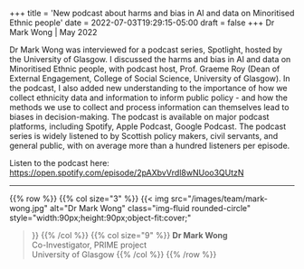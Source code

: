 +++
title = 'New podcast about harms and bias in AI and data on Minoritised Ethnic people'
date = 2022-07-03T19:29:15-05:00
draft = false
+++
Dr Mark Wong | May 2022


Dr Mark Wong was interviewed for a podcast series, Spotlight, hosted by the University of Glasgow. I discussed the harms and bias in AI and data on Minoritised Ethnic people, with podcast host, Prof. Graeme Roy (Dean of External Engagement, College of Social Science, University of Glasgow). In the podcast, I also added new understanding to the importance of how we collect ethnicity data and information to inform public policy - and how the methods we use to collect and process information can themselves lead to biases in decision-making. The podcast is available on major podcast platforms, including Spotify, Apple Podcast, Google Podcast. The podcast series is widely listened to by Scottish policy makers, civil servants, and general public, with on average more than a hundred listeners per episode.

Listen to the podcast here: https://open.spotify.com/episode/2pAXbvVrdl8wNUoo3QUtzN

---

{{% row %}}
{{% col size="3" %}}
{{< img
src="/images/team/mark-wong.jpg"
alt="Dr Mark Wong"
class="img-fluid rounded-circle"
style="width:90px;height:90px;object-fit:cover;"
>}}
{{% /col %}}
{{% col size="9" %}}
**Dr Mark Wong**  
Co-Investigator, PRIME project  
University of Glasgow
{{% /col %}}
{{% /row %}}


